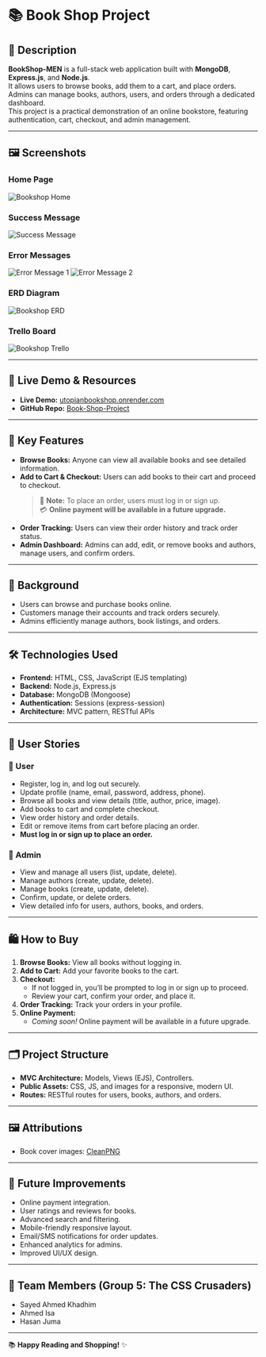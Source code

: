# 📚 Book Shop Project

## 📝 Description

**BookShop-MEN** is a full-stack web application built with **MongoDB**, **Express.js**, and **Node.js**.  
It allows users to browse books, add them to a cart, and place orders. Admins can manage books, authors, users, and orders through a dedicated dashboard.  
This project is a practical demonstration of an online bookstore, featuring authentication, cart, checkout, and admin management.

---

## 🖼️ Screenshots

### Home Page
![Bookshop Home](./IMAGES/screenshot.png)

### Success Message
![Success Message](./IMAGES/success1.png)

### Error Messages
![Error Message 1](./IMAGES/error1.png)
![Error Message 2](./IMAGES/error2.png)

### ERD Diagram
![Bookshop ERD](./IMAGES/ERD.png)

### Trello Board
![Bookshop Trello](./IMAGES/trello.png)

---

## 🚀 Live Demo & Resources

- **Live Demo:** [utopianbookshop.onrender.com](https://utopianbookshop.onrender.com)
- **GitHub Repo:** [Book-Shop-Project](https://github.com/sahmedjaffer/Book-Shop-Project.git)

---

## 🛒 Key Features

- **Browse Books:** Anyone can view all available books and see detailed information.
- **Add to Cart & Checkout:** Users can add books to their cart and proceed to checkout.  
  > 🛑 **Note:** To place an order, users must log in or sign up.  
  > 💳 **Online payment will be available in a future upgrade.**
- **Order Tracking:** Users can view their order history and track order status.
- **Admin Dashboard:** Admins can add, edit, or remove books and authors, manage users, and confirm orders.

---

## 🧠 Background

- Users can browse and purchase books online.
- Customers manage their accounts and track orders securely.
- Admins efficiently manage authors, book listings, and orders.

---

## 🛠 Technologies Used

- **Frontend:** HTML, CSS, JavaScript (EJS templating)
- **Backend:** Node.js, Express.js
- **Database:** MongoDB (Mongoose)
- **Authentication:** Sessions (express-session)
- **Architecture:** MVC pattern, RESTful APIs

---

## 👥 User Stories

### 👤 User

- Register, log in, and log out securely.
- Update profile (name, email, password, address, phone).
- Browse all books and view details (title, author, price, image).
- Add books to cart and complete checkout.
- View order history and order details.
- Edit or remove items from cart before placing an order.
- **Must log in or sign up to place an order.**

### 👑 Admin

- View and manage all users (list, update, delete).
- Manage authors (create, update, delete).
- Manage books (create, update, delete).
- Confirm, update, or delete orders.
- View detailed info for users, authors, books, and orders.

---

## 🛍️ How to Buy

1. **Browse Books:** View all books without logging in.
2. **Add to Cart:** Add your favorite books to the cart.
3. **Checkout:**  
   - If not logged in, you’ll be prompted to log in or sign up to proceed.
   - Review your cart, confirm your order, and place it.
4. **Order Tracking:** Track your orders in your profile.
5. **Online Payment:**  
   - *Coming soon!* Online payment will be available in a future upgrade.

---

## 🗂️ Project Structure

- **MVC Architecture:** Models, Views (EJS), Controllers.
- **Public Assets:** CSS, JS, and images for a responsive, modern UI.
- **Routes:** RESTful routes for users, books, authors, and orders.

---

## 🖼 Attributions

- Book cover images: [CleanPNG](https://www.cleanpng.com)

---

## 🔮 Future Improvements

- Online payment integration.
- User ratings and reviews for books.
- Advanced search and filtering.
- Mobile-friendly responsive layout.
- Email/SMS notifications for order updates.
- Enhanced analytics for admins.
- Improved UI/UX design.

---

## 👥 Team Members (Group 5: The CSS Crusaders)

- Sayed Ahmed Khadhim  
- Ahmed Isa  
- Hasan Juma

---

📚 **Happy Reading and Shopping!** ✨
